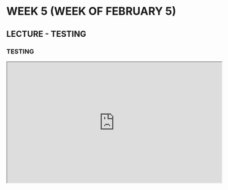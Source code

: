 # WEEK 5 (WEEK OF FEBRUARY 5)
## LECTURE - TESTING

### TESTING
<div class="video-container-16by9"><iframe width="560" height="315" src="https://youtube.com/embed/FouNsDEVD-c"></iframe></div>

<!-- 
## ACTIVITIES
### RESEARCH
- Find a testing framework for your chosen programming language and / or chosen IDE or code editor. Find documentation related to the testing framework and read at least the basic principles. How easy is the documentation to understand? Could you use the tool right away? Try writing a simple test and deploying it? Did it work? What have you learned from this process?

### REFLECT
- When would testing have helped you most on past projects? Can you recall any past projects that would have benefitted from a test-first approach?  What is the most important learning you will take from this week (even if you don't feel comfortable using a testing framework, what can you take from the principles of testing and use in future projects)?

1. Did the development of the UI of your app proceed smoothly? Or were there unexpected challenges?
2. To what degree did you do design work (possibly in other classes, like DGL 111) to support the development of your app? How helpful was this design in the process of development?
3. How do you anticipate that your app code may change as you continue development? Do you anticipate that you will use any design patterns or architectural patterns?

## OPTIONAL CONTENT
- [Reading 3: Testing strategies (MIT OCW 6.005)](https://ocw.mit.edu/ans7870/6/6.005/s16/classes/03-testing/index.html)
### So You Think You Know `window.open` - Jessica Campos
If you don't know any JavaScript and haven't spent a lot of time with the [DOM](https://en.wikipedia.org/wiki/Document_Object_Model) some of what goes on here will be over your head. However! What we're most interested in here isn't the technical details, but the **experimental approach** that Jessica uses to explore code and features that she has little experience with.

<div class="video-container-16by9"><iframe width="560" height="315" src="https://youtube.com/embed/cO2XNaLHvrQ"></iframe></div>


 -->



